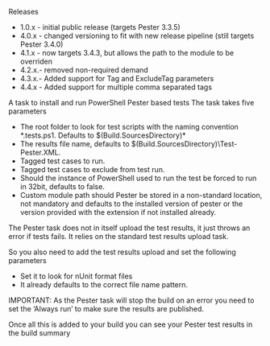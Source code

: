 Releases
- 1.0.x - initial public release (targets Pester 3.3.5)
- 4.0.x - changed versioning to fit with new release pipeline (still targets Pester 3.4.0)
- 4.1.x - now targets 3.4.3, but allows the path to the module to be overriden
- 4.2.x.- removed non-required demand
- 4.3.x.- Added support for Tag and ExcludeTag parameters
- 4.4.x - Added support for multiple comma separated tags

A task to install and run PowerShell Pester based tests 
The task takes five parameters 

- The root folder to look for test scripts with the naming convention  *.tests.ps1. Defaults to $(Build.SourcesDirectory)\*
- The results file name, defaults to $(Build.SourcesDirectory)\Test-Pester.XML. 
- Tagged test cases to run.
- Tagged test cases to exclude from test run.
- Should the instance of PowerShell used to run the test be forced to run in 32bit, defaults to false.
- Custom module path should Pester be stored in a non-standard location, not mandatory and defaults to the installed version of pester or the version provided with the extension if not installed already.

The Pester task does not in itself upload the test results, it just throws an error if tests fails. It relies on the standard test results upload task. 

So you also need to add the test results upload and set the following parameters

- Set it to look for nUnit format files
- It already defaults to the correct file name pattern.

IMPORTANT: As the Pester task will stop the build on an error you need to set the ‘Always run’ to make sure the results are published.

Once all this is added to your build you can see your Pester test results in the build summary
